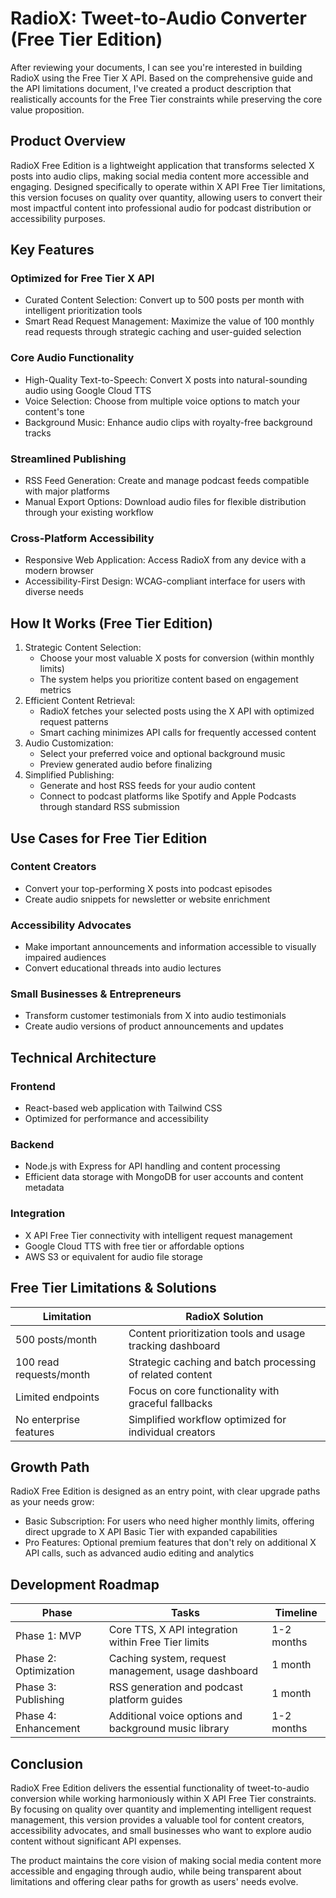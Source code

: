 # RadioX: Tweet-to-Audio Converter (Free Tier Edition)

After reviewing your documents, I can see you're interested in building RadioX using the Free Tier X API. Based on the comprehensive guide and the API limitations document, I've created a product description that realistically accounts for the Free Tier constraints while preserving the core value proposition.

## Product Overview

RadioX Free Edition is a lightweight application that transforms selected X posts into audio clips, making social media content more accessible and engaging. Designed specifically to operate within X API Free Tier limitations, this version focuses on quality over quantity, allowing users to convert their most impactful content into professional audio for podcast distribution or accessibility purposes.

## Key Features

### Optimized for Free Tier X API
- Curated Content Selection: Convert up to 500 posts per month with intelligent prioritization tools
- Smart Read Request Management: Maximize the value of 100 monthly read requests through strategic caching and user-guided selection

### Core Audio Functionality
- High-Quality Text-to-Speech: Convert X posts into natural-sounding audio using Google Cloud TTS
- Voice Selection: Choose from multiple voice options to match your content's tone
- Background Music: Enhance audio clips with royalty-free background tracks

### Streamlined Publishing
- RSS Feed Generation: Create and manage podcast feeds compatible with major platforms
- Manual Export Options: Download audio files for flexible distribution through your existing workflow

### Cross-Platform Accessibility
- Responsive Web Application: Access RadioX from any device with a modern browser
- Accessibility-First Design: WCAG-compliant interface for users with diverse needs

## How It Works (Free Tier Edition)

1. Strategic Content Selection:
   - Choose your most valuable X posts for conversion (within monthly limits)
   - The system helps you prioritize content based on engagement metrics
2. Efficient Content Retrieval:
   - RadioX fetches your selected posts using the X API with optimized request patterns
   - Smart caching minimizes API calls for frequently accessed content
3. Audio Customization:
   - Select your preferred voice and optional background music
   - Preview generated audio before finalizing
4. Simplified Publishing:
   - Generate and host RSS feeds for your audio content
   - Connect to podcast platforms like Spotify and Apple Podcasts through standard RSS submission

## Use Cases for Free Tier Edition

### Content Creators
- Convert your top-performing X posts into podcast episodes
- Create audio snippets for newsletter or website enrichment

### Accessibility Advocates
- Make important announcements and information accessible to visually impaired audiences
- Convert educational threads into audio lectures

### Small Businesses & Entrepreneurs
- Transform customer testimonials from X into audio testimonials
- Create audio versions of product announcements and updates

## Technical Architecture

### Frontend
- React-based web application with Tailwind CSS
- Optimized for performance and accessibility

### Backend
- Node.js with Express for API handling and content processing
- Efficient data storage with MongoDB for user accounts and content metadata

### Integration
- X API Free Tier connectivity with intelligent request management
- Google Cloud TTS with free tier or affordable options
- AWS S3 or equivalent for audio file storage

## Free Tier Limitations & Solutions

| Limitation | RadioX Solution |
|------------|----------------|
| 500 posts/month | Content prioritization tools and usage tracking dashboard |
| 100 read requests/month | Strategic caching and batch processing of related content |
| Limited endpoints | Focus on core functionality with graceful fallbacks |
| No enterprise features | Simplified workflow optimized for individual creators |

## Growth Path

RadioX Free Edition is designed as an entry point, with clear upgrade paths as your needs grow:
- Basic Subscription: For users who need higher monthly limits, offering direct upgrade to X API Basic Tier with expanded capabilities
- Pro Features: Optional premium features that don't rely on additional X API calls, such as advanced audio editing and analytics

## Development Roadmap

| Phase | Tasks | Timeline |
|-------|-------|----------|
| Phase 1: MVP | Core TTS, X API integration within Free Tier limits | 1-2 months |
| Phase 2: Optimization | Caching system, request management, usage dashboard | 1 month |
| Phase 3: Publishing | RSS generation and podcast platform guides | 1 month |
| Phase 4: Enhancement | Additional voice options and background music library | 1-2 months |

## Conclusion

RadioX Free Edition delivers the essential functionality of tweet-to-audio conversion while working harmoniously within X API Free Tier constraints. By focusing on quality over quantity and implementing intelligent request management, this version provides a valuable tool for content creators, accessibility advocates, and small businesses who want to explore audio content without significant API expenses.

The product maintains the core vision of making social media content more accessible and engaging through audio, while being transparent about limitations and offering clear paths for growth as users' needs evolve.
